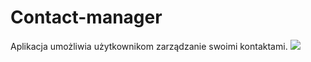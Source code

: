 # Contact-manager
Aplikacja umożliwia użytkownikom zarządzanie swoimi kontaktami. 
![](./Documetnation/1.png)
